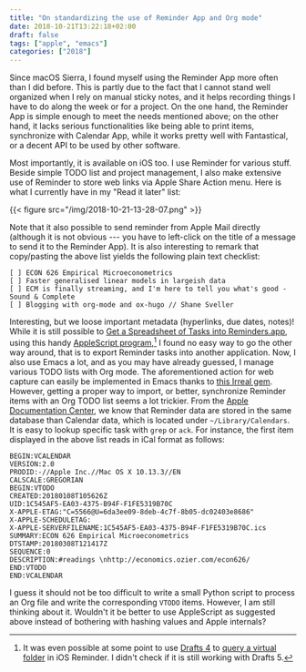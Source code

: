 ```yaml
---
title: "On standardizing the use of Reminder App and Org mode"
date: 2018-10-21T13:22:18+02:00
draft: false
tags: ["apple", "emacs"]
categories: ["2018"]
---
```


Since macOS Sierra, I found myself using the Reminder App more often than I did before. This is partly due to the fact that I cannot stand well organized when I rely on manual sticky notes, and it helps recording things I have to do along the week or for a project. On the one hand, the Reminder App is simple enough to meet the needs mentioned above; on the other hand, it lacks serious functionalities like being able to print items, synchronize with Calendar App, while it works pretty well with Fantastical, or a decent API to be used by other software.

Most importantly, it is available on iOS too. I use Reminder for various stuff. Beside simple TODO list and project management, I also make extensive use of Reminder to store web links via Apple Share Action menu. Here is what I currently have in my "Read it later" list:

{{< figure src="/img/2018-10-21-13-28-07.png" >}}

Note that it also possible to send reminder from Apple Mail directly (although it is not obvious --- you have to left-click on the title of a message to send it to the Reminder App). It is also interesting to remark that copy/pasting the above list yields the following plain text checklist:

```
[ ] ECON 626 Empirical Microeconometrics
[ ] Faster generalised linear models in largeish data
[ ] ECM is finally streaming, and I'm here to tell you what's good - Sound & Complete
[ ] Blogging with org-mode and ox-hugo // Shane Sveller
```

Interesting, but we loose important metadata (hyperlinks, due dates, notes)! While it is still possible to [Get a Spreadsheet of Tasks into Reminders.app](https://n8henrie.com/2014/05/how-to-get-a-spreadsheet-of-tasks-into-reminders-app/), using this handy [AppleScript program](https://gist.github.com/n8henrie/c3a5bf270b8200e33591),[^1] I found no easy way to go the other way around, that is to export Reminder tasks into another application. Now, I also use Emacs a lot, and as you may have already guessed, I manage various TODO lists with Org mode. The aforementioned action for web capture can easily be implemented in Emacs thanks to [this Irreal gem](http://irreal.org/blog/?p=3726). However, getting a proper way to import, or better, synchronize Reminder items with an Org TODO list seems a lot trickier. From the [Apple Documentation Center](https://developer.apple.com/library/archive/documentation/DataManagement/Conceptual/EventKitProgGuide/Introduction/Introduction.html#//apple_ref/doc/uid/TP40004759-SW1), we know that Reminder data are stored in the same database than Calendar data, which is located under `~/Library/Calendars`. It is easy to lookup specific task with `grep` or `ack`. For instance, the first item displayed in the above list reads in iCal format as follows:

```
BEGIN:VCALENDAR
VERSION:2.0
PRODID:-//Apple Inc.//Mac OS X 10.13.3//EN
CALSCALE:GREGORIAN
BEGIN:VTODO
CREATED:20180108T105626Z
UID:1C545AF5-EA03-4375-B94F-F1FE5319B70C
X-APPLE-ETAG:"C=5566@U=6da3ee09-8deb-4c7f-8b05-dc02403e8686"
X-APPLE-SCHEDULETAG:
X-APPLE-SERVERFILENAME:1C545AF5-EA03-4375-B94F-F1FE5319B70C.ics
SUMMARY:ECON 626 Empirical Microeconometrics
DTSTAMP:20180308T121417Z
SEQUENCE:0
DESCRIPTION:#readings \nhttp://economics.ozier.com/econ626/
END:VTODO
END:VCALENDAR
```

I guess it should not be too difficult to write a small Python script to process an Org file and write the corresponding `VTODO` items. However, I am still thinking about it. Wouldn't it be better to use AppleScript as suggested above instead of bothering with hashing values and Apple internals?

[^1]: It was even possible at some point to use [Drafts 4](https://getdrafts.com) to [query a virtual folder](https://agiletortoise.zendesk.com/hc/en-us/articles/200634965-Reminders-Integration) in iOS Reminder. I didn't check if it is still working with Drafts 5.
